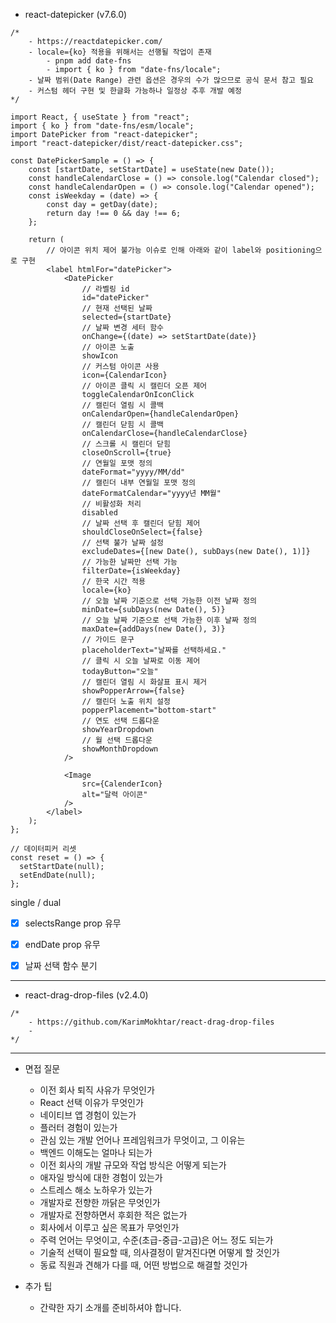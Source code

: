 - react-datepicker (v7.6.0)
```tsx
/*
	- https://reactdatepicker.com/
	- locale={ko} 적용을 위해서는 선행될 작업이 존재
		- pnpm add date-fns
		- import { ko } from "date-fns/locale";
	- 날짜 범위(Date Range) 관련 옵션은 경우의 수가 많으므로 공식 문서 참고 필요
	- 커스텀 헤더 구현 및 한글화 가능하나 일정상 추후 개발 예정
*/

import React, { useState } from "react";
import { ko } from "date-fns/esm/locale";
import DatePicker from "react-datepicker";
import "react-datepicker/dist/react-datepicker.css";

const DatePickerSample = () => {
	const [startDate, setStartDate] = useState(new Date());
	const handleCalendarClose = () => console.log("Calendar closed");  
	const handleCalendarOpen = () => console.log("Calendar opened");
	const isWeekday = (date) => {
	    const day = getDay(date);    
	    return day !== 0 && day !== 6;  
	};
	
	return (
		// 아이콘 위치 제어 불가능 이슈로 인해 아래와 같이 label와 positioning으로 구현
		<label htmlFor="datePicker">
			<DatePicker 
				// 라벨링 id
				id="datePicker"
				// 현재 선택된 날짜
				selected={startDate} 
				// 날짜 변경 세터 함수
				onChange={(date) => setStartDate(date)} 
				// 아이콘 노출
				showIcon
				// 커스텀 아이콘 사용
				icon={CalendarIcon}
				// 아이콘 클릭 시 캘린더 오픈 제어
				toggleCalendarOnIconClick
				// 캘린더 열림 시 콜백 
				onCalendarOpen={handleCalendarOpen}
				// 캘린더 닫힘 시 콜백
				onCalendarClose={handleCalendarClose}
				// 스크롤 시 캘린더 닫힘
				closeOnScroll={true}
				// 연월일 포맷 정의
				dateFormat="yyyy/MM/dd"
				// 캘린더 내부 연월일 포맷 정의
				dateFormatCalendar="yyyy년 MM월"
				// 비활성화 처리
				disabled
				// 날짜 선택 후 캘린더 닫힘 제어 
				shouldCloseOnSelect={false}
				// 선택 불가 날짜 설정
				excludeDates={[new Date(), subDays(new Date(), 1)]}
				// 가능한 날짜만 선택 가능
				filterDate={isWeekday}
				// 한국 시간 적용
				locale={ko}
				// 오늘 날짜 기준으로 선택 가능한 이전 날짜 정의
				minDate={subDays(new Date(), 5)}
				// 오늘 날짜 기준으로 선택 가능한 이후 날짜 정의
				maxDate={addDays(new Date(), 3)}
				// 가이드 문구
				placeholderText="날짜를 선택하세요."
				// 클릭 시 오늘 날짜로 이동 제어
				todayButton="오늘"
				// 캘린더 열림 시 화살표 표시 제거
				showPopperArrow={false}
				// 캘린더 노출 위치 설정
				popperPlacement="bottom-start"
				// 연도 선택 드롭다운
				showYearDropdown
				// 월 선택 드롭다운  
				showMonthDropdown
			/>
				
			<Image
				src={CalenderIcon}
				alt="달력 아이콘" 
			/>
		</label>
	);
};
```

```tsx
// 데이터피커 리셋
const reset = () => {  
  setStartDate(null);  
  setEndDate(null);  
};
```


single / dual
- [x] selectsRange prop 유무
- [x] endDate prop 유무
- [x] 날짜 선택 함수 분기


***
- react-drag-drop-files (v2.4.0)
```tsx
/*
	- https://github.com/KarimMokhtar/react-drag-drop-files
	- 
*/
```

***
- 면접 질문
	- 이전 회사 퇴직 사유가 무엇인가
	- React 선택 이유가 무엇인가
	- 네이티브 앱 경험이 있는가
	- 플러터 경험이 있는가
	- 관심 있는 개발 언어나 프레임워크가 무엇이고, 그 이유는
	- 백엔드 이해도는 얼마나 되는가
	- 이전 회사의 개발 규모와 작업 방식은 어떻게 되는가
	- 애자일 방식에 대한 경험이 있는가
	- 스트레스 해소 노하우가 있는가
	- 개발자로 전향한 까닭은 무엇인가
	- 개발자로 전향하면서 후회한 적은 없는가
	- 회사에서 이루고 싶은 목표가 무엇인가
	- 주력 언어는 무엇이고, 수준(초급-중급-고급)은 어느 정도 되는가
	- 기술적 선택이 필요할 때, 의사결정이 맡겨진다면 어떻게 할 것인가
	- 동료 직원과 견해가 다를 때, 어떤 방법으로 해결할 것인가

- 추가 팁
	- 간략한 자기 소개를 준비하셔야 합니다.